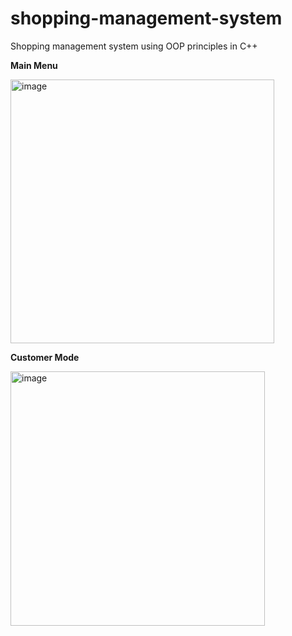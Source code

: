 # shopping-management-system
Shopping management system using OOP principles in C++

**Main Menu**

<img width="422" alt="image" src="https://github.com/HEERHARISH1/shopping-management-system/assets/149009719/45a70cb2-ec08-4abf-bfed-3b6295ecd829">

**Customer Mode**

<img width="407" alt="image" src="https://github.com/HEERHARISH1/shopping-management-system/assets/149009719/b340b3c1-1133-48a1-8247-6c0b8872fe2a">

